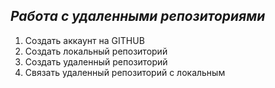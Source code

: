## *Работа с удаленными репозиториями*
1. Создать аккаунт на GITHUB
2. Создать локальный репозиторий
3. Создать удаленный репозиторий
4. Связать удаленный репозиторий с локальным